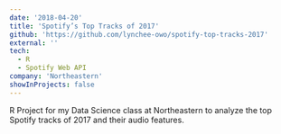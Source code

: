 ```yaml
---
date: '2018-04-20'
title: 'Spotify’s Top Tracks of 2017'
github: 'https://github.com/lynchee-owo/spotify-top-tracks-2017'
external: ''
tech:
  - R
  - Spotify Web API
company: 'Northeastern'
showInProjects: false
---
```


R Project for my Data Science class at Northeastern to analyze the top Spotify tracks of 2017 and their audio features.
